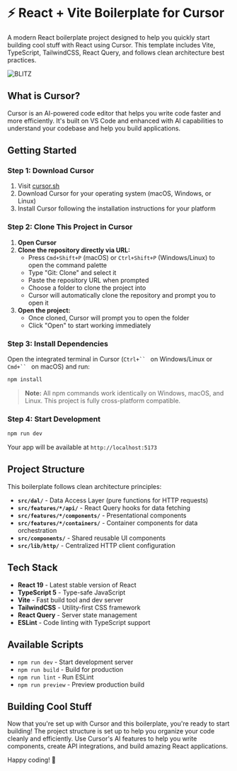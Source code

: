 # ⚡ React + Vite Boilerplate for Cursor

A modern React boilerplate project designed to help you quickly start building cool stuff with React using Cursor. This template includes Vite, TypeScript, TailwindCSS, React Query, and follows clean architecture best practices.

![BLITZ](public/blitz-logo.svg)

## What is Cursor?

Cursor is an AI-powered code editor that helps you write code faster and more efficiently. It's built on VS Code and enhanced with AI capabilities to understand your codebase and help you build applications.

## Getting Started

### Step 1: Download Cursor

1. Visit [cursor.sh](https://cursor.sh)
2. Download Cursor for your operating system (macOS, Windows, or Linux)
3. Install Cursor following the installation instructions for your platform

### Step 2: Clone This Project in Cursor

1. **Open Cursor**
2. **Clone the repository directly via URL:**
   - Press `Cmd+Shift+P` (macOS) or `Ctrl+Shift+P` (Windows/Linux) to open the command palette
   - Type "Git: Clone" and select it
   - Paste the repository URL when prompted
   - Choose a folder to clone the project into
   - Cursor will automatically clone the repository and prompt you to open it
3. **Open the project:**
   - Once cloned, Cursor will prompt you to open the folder
   - Click "Open" to start working immediately

### Step 3: Install Dependencies

Open the integrated terminal in Cursor (`Ctrl+`` ` on Windows/Linux or `Cmd+`` ` on macOS) and run:

```bash
npm install
```

> **Note:** All npm commands work identically on Windows, macOS, and Linux. This project is fully cross-platform compatible.

### Step 4: Start Development

```bash
npm run dev
```

Your app will be available at `http://localhost:5173`

## Project Structure

This boilerplate follows clean architecture principles:

- **`src/dal/`** - Data Access Layer (pure functions for HTTP requests)
- **`src/features/*/api/`** - React Query hooks for data fetching
- **`src/features/*/components/`** - Presentational components
- **`src/features/*/containers/`** - Container components for data orchestration
- **`src/components/`** - Shared reusable UI components
- **`src/lib/http/`** - Centralized HTTP client configuration

## Tech Stack

- **React 19** - Latest stable version of React
- **TypeScript 5** - Type-safe JavaScript
- **Vite** - Fast build tool and dev server
- **TailwindCSS** - Utility-first CSS framework
- **React Query** - Server state management
- **ESLint** - Code linting with TypeScript support

## Available Scripts

- `npm run dev` - Start development server
- `npm run build` - Build for production
- `npm run lint` - Run ESLint
- `npm run preview` - Preview production build

## Building Cool Stuff

Now that you're set up with Cursor and this boilerplate, you're ready to start building! The project structure is set up to help you organize your code cleanly and efficiently. Use Cursor's AI features to help you write components, create API integrations, and build amazing React applications.

Happy coding! 🚀

